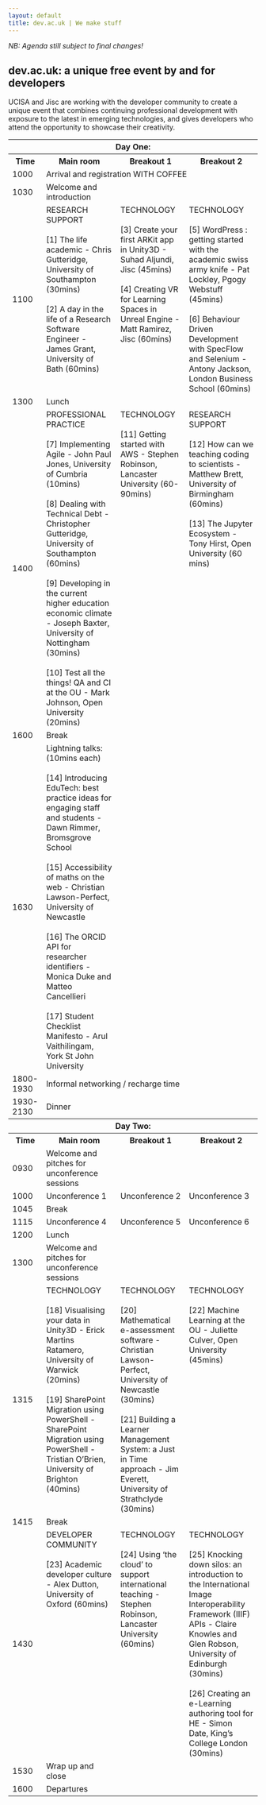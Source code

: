 ```yaml
---
layout: default
title: dev.ac.uk | We make stuff
---
```

_NB: Agenda still subject to final changes!_

## dev.ac.uk: a unique free event by and for developers

UCISA and Jisc are working with the developer community to create a unique event that combines continuing professional development with exposure to the latest in emerging technologies, and gives developers who attend the opportunity to showcase their creativity.
 
<table>
  <tr><th colspan="4">Day One:</th></tr>
  <tr>
    <th>Time</th>
    <th>Main room</th>
    <th>Breakout 1</th>
    <th>Breakout 2</th>
  </tr>
  <tr>
    <td>1000</td>
    <td colspan="3">Arrival and registration WITH COFFEE</td>
  </tr>
  <tr>
    <td>1030</td>
    <td>Welcome and introduction</td>
    <td></td>
    <td></td>
  </tr>
  <tr><td>1100</td>
    <td valign="top">
      RESEARCH SUPPORT<br/><br/>
      [1] The life academic - Chris Gutteridge, University of Southampton (30mins)<br/><br/>
      [2] A day in the life of a Research Software Engineer - James Grant, University of Bath (60mins)<br/>
    </td>
    <td valign="top">
      TECHNOLOGY<br/><br/>
      [3] Create your first ARKit app in Unity3D - Suhad Aljundi, Jisc (45mins)<br/><br/>
      [4] Creating VR for Learning Spaces in Unreal Engine - Matt Ramirez, Jisc (60mins)<br/>
    </td>
    <td valign="top">
      TECHNOLOGY<br/><br/>
      [5] WordPress : getting started with the academic swiss army knife - Pat Lockley, Pgogy Webstuff (45mins)<br/><br/>
      [6] Behaviour Driven Development with SpecFlow and Selenium - Antony Jackson, London Business School (60mins)<br/>
    </td>
  </tr>
  <tr><td>1300</td><td colspan="3">Lunch</td>
  </tr>
  <tr><td>1400</td>
    <td valign="top">
      PROFESSIONAL PRACTICE<br/><br/>
      [7] Implementing Agile - John Paul Jones, University of Cumbria (10mins)<br/><br/>
      [8] Dealing with Technical Debt - Christopher Gutteridge, University of Southampton (60mins)<br/><br/>
      [9] Developing in the current higher education economic climate - Joseph Baxter, University of Nottingham (30mins)<br/><br/>
      [10] Test all the things! QA and CI at the OU - Mark Johnson, Open University (20mins)<br/>
    <td valign="top">
      TECHNOLOGY<br/><br/>
      [11] Getting started with AWS - Stephen Robinson, Lancaster University (60-90mins)<br/>
    </td>
    <td valign="top">
      RESEARCH SUPPORT<br/><br/>
      [12] How can we teaching coding to scientists - Matthew Brett, University of Birmingham (60mins)<br/><br/>
      [13] The Jupyter Ecosystem - Tony Hirst, Open University (60 mins)<br/>
    </td>
  
  <tr><td>1600</td><td colspan="3">Break</td>
  </tr>
  <tr><td>1630</td>
    <td valign="top">
    Lightning talks: (10mins each)<br/><br/>
    [14] Introducing EduTech: best practice ideas for engaging staff and students - Dawn Rimmer, Bromsgrove School<br/><br/>
    [15] Accessibility of maths on the web - Christian Lawson-Perfect, University of Newcastle<br/><br/>
    [16] The ORCID API for researcher identifiers - Monica Duke and Matteo Cancellieri<br/><br/>
    [17] Student Checklist Manifesto - Arul Vaithilingam, York St John University<br/>
    </td>
    <td>
    </td>
    <td>
    </td>
  </tr>
  <tr><td>1800-1930</td><td colspan="3">Informal networking / recharge time</td></tr>
  <tr><td>1930-2130</td><td colspan="3">Dinner</td></tr>
  <tr><th colspan="4">Day Two:</th></tr>
  <tr>
    <th>Time</th>
    <th>Main room</th>
    <th>Breakout 1</th>
    <th>Breakout 2</th>
  </tr>
  <tr>
    <td>0930</td>
    <td>Welcome and pitches for unconference sessions</td>
    <td></td>
    <td></td>
  </tr>
  <tr>
    <td>1000</td>
    <td>Unconference 1</td>
    <td>Unconference 2</td>
    <td>Unconference 3</td>
  </tr>
  <tr><td>1045</td><td colspan="3">Break</td></tr>
  <tr>
    <td>1115</td>
    <td>Unconference 4</td>
    <td>Unconference 5</td>
    <td>Unconference 6</td>
  </tr>
  <tr><td>1200</td><td colspan="3">Lunch</td></tr>
  <tr>
    <td>1300</td>
    <td>Welcome and pitches for unconference sessions</td>
    <td></td>
    <td></td>
  </tr>
  <tr>
    <td>1315</td>
    <td valign="top">
      TECHNOLOGY<br/><br/>
      [18] Visualising your data in Unity3D - Erick Martins Ratamero, University of Warwick (20mins)<br/><br/>
      [19] SharePoint Migration using PowerShell - SharePoint Migration using PowerShell - Tristian O’Brien, University of Brighton (40mins)<br/>
    </td>
    <td valign="top">
      TECHNOLOGY<br/><br/>
      [20] Mathematical e-assessment software - Christian Lawson-Perfect, University of Newcastle (30mins)<br/><br/>
      [21] Building a Learner Management System: a Just in Time approach - Jim Everett, University of Strathclyde (30mins)<br/>
    </td>
    <td valign="top">
      TECHNOLOGY<br/><br/>
      [22] Machine Learning at the OU -  Juliette Culver, Open University (45mins)<br/>
    </td>
  </tr>
  <tr><td>1415</td><td colspan="3">Break</td></tr>
  <tr>
    <td>1430</td>
    <td valign="top">
      DEVELOPER COMMUNITY<br/><br/>
      [23] Academic developer culture - Alex Dutton, University of Oxford (60mins)<br/>
    </td>
    <td valign="top">
      TECHNOLOGY<br/><br/>
      [24] Using ‘the cloud’ to support international teaching - Stephen Robinson, Lancaster University (60mins)<br/>
    </td>
    <td valign="top">
      TECHNOLOGY<br/><br/>
      [25] Knocking down silos: an introduction to the International Image Interoperability Framework (IIIF) APIs - Claire Knowles and Glen Robson, University of Edinburgh (30mins)<br/><br/>
      [26] Creating an e-Learning authoring tool for HE - Simon Date, King’s College London (30mins)<br/>
    </td>
  </tr>
  <tr><td>1530</td><td>Wrap up and close</td><td></td><td></td></tr>
  <tr><td>1600</td><td colspan="3">Departures</td>


